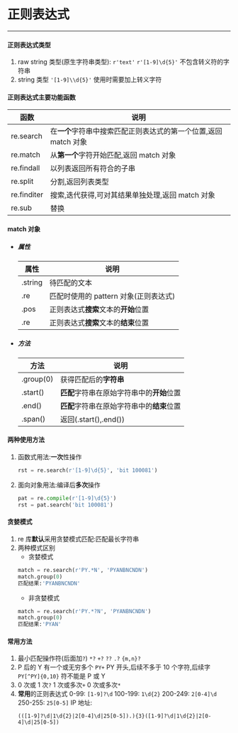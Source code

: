 # 正则表达式

---

#### 正则表达式类型

1. raw string 类型(原生字符串类型): `r'text'`
   `r'[1-9]\d{5}'`
   不包含转义符的字符串
2. string 类型
   `'[1-9]\\d{5}'`
   使用时需要加上转义字符

#### 正则表达式主要功能函数

| 函数        | 说明                                                             |
| ----------- | ---------------------------------------------------------------- |
| re.search   | 在**一个**字符串中搜索匹配正则表达式的第一个位置,返回 match 对象 |
| re.match    | 从**第一个**字符开始匹配,返回 match 对象                         |
| re.findall  | 以列表返回所有符合的子串                                         |
| re.split    | 分割,返回列表类型                                                |
| re.finditer | 搜索,迭代获得,可对其结果单独处理,返回 match 对象                 |
| re.sub      | 替换                                                             |

#### match 对象

- ##### 属性

  | 属性    | 说明                                  |
  | ------- | ------------------------------------- |
  | .string | 待匹配的文本                          |
  | .re     | 匹配时使用的 pattern 对象(正则表达式) |
  | .pos    | 正则表达式**搜索**文本的**开始**位置  |
  | .re     | 正则表达式**搜索**文本的**结束**位置  |

- ##### 方法

  | 方法      | 说明                                       |
  | --------- | ------------------------------------------ |
  | .group(0) | 获得匹配后的**字符串**                     |
  | .start()  | **匹配**字符串在原始字符串中的**开始**位置 |
  | .end()    | **匹配**字符串在原始字符串中的**结束**位置 |
  | .span()   | 返回(.start(),.end())                      |

#### 两种使用方法

1. 函数式用法:**一次**性操作
   ```py
   rst = re.search(r'[1-9]\d{5}', 'bit 100081')
   ```
2. 面向对象用法:编译后**多次**操作
   ```py
   pat = re.compile(r'[1-9]\d{5}')
   rst = pat.search('bit 100081')
   ```

#### 贪婪模式

1. re 库**默认**采用贪婪模式匹配:匹配最长字符串
2. 两种模式区别
   - 贪婪模式
   ```py
   match = re.search(r'PY.*N', 'PYANBNCNDN')
   match.group(0)
   匹配结果:'PYANBNCNDN'
   ```
   - 非贪婪模式
   ```py
   match = re.search(r'PY.*?N', 'PYANBNCNDN')
   match.group(0)
   匹配结果:'PYAN'
   ```

#### 常用方法

1. 最小匹配操作符(后面加`?`)
   `*?` `+?` `??` `.?` `{m,n}?`
2. P 后的 Y 有一个或无穷多个 `PY+`
   PY 开头,后续不多于 10 个字符,后续字`PY[^PY]{0,10}` 符不能是 P 或 Y
3. 0 次或 1 次`?` 1 次或多次`+` 0 次或多次`*`
4. **常用**的正则表达式
   0-99: `[1-9]?\d` 100-199: `1\d{2}`
   200-249: `2[0-4]\d` 250-255: `25[0-5]`
   IP 地址:
   ```re
   (([1-9]?\d|1\d{2}|2[0-4]\d|25[0-5]).){3}([1-9]?\d|1\d{2}|2[0-4]\d|25[0-5])
   ```
